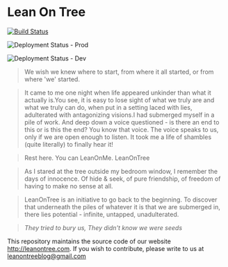 # Lean On Tree

[![Build Status](https://dev.azure.com/Namespaces/Lean%20On%20Tree/_apis/build/status/WebApp)](https://dev.azure.com/Namespaces/Lean%20On%20Tree/_build/latest?definitionId=1)

![Deployment Status - Prod](https://vsrm.dev.azure.com/Namespaces/_apis/public/Release/badge/9428d0ad-02f0-4aae-a124-384f0e18efd2/1/3)

![Deployment Status - Dev](https://vsrm.dev.azure.com/Namespaces/_apis/public/Release/badge/9428d0ad-02f0-4aae-a124-384f0e18efd2/1/1)

>We wish we knew where to start, from where it all started, or from where 'we' started.

>It came to me one night when life appeared unkinder than what it actually is.You see, it is easy to lose sight of what we truly are and what we truly can do, when put in a setting laced with lies, adulterated with antagonizing visions.I had submerged myself in a pile of work. And deep down a voice questioned - is there an end to this or is this the end? You know that voice. The voice speaks to us, only if we are open enough to listen. It took me a life of shambles (quite literally) to finally hear it!

>Rest here. You can LeanOnMe. LeanOnTree

>As I stared at the tree outside my bedroom window, I remember the days of innocence. Of hide & seek, of pure friendship, of freedom of having to make no sense at all.


>LeanOnTree is an initiative to go back to the beginning. To discover that underneath the piles of whatever it is that we are submerged in, there lies potential - infinite, untapped, unadulterated.

 > *They tried to bury us,*
   *They didn't know we were seeds*

This repository maintains the source code of our website http://leanontree.com. If you wish to contribute, please write to us at leanontreeblog@gmail.com
